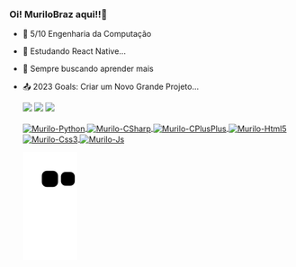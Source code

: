 ### Oi! MuriloBraz aqui!!👋 

- 📌 5/10 Engenharia da Computação
- 🌱 Estudando React Native...
- 👀 Sempre buscando aprender mais
- :outbox_tray: 2023 Goals: Criar um Novo Grande Projeto...

  <div> 
  <a href="https://instagram.com/murilo_br4z" target="_blank"><img src="https://img.shields.io/badge/-Instagram-%23E4405F?style=for-the-badge&logo=instagram&logoColor=white" target="_blank"></a>
  <a href = "mailto:murilobraz44@gmail.com"><img src="https://img.shields.io/badge/-Gmail-%23333?style=for-the-badge&logo=gmail&logoColor=white" target="_blank"></a>
   <a href = "https://www.linkedin.com/in/murilo-braz-9a8635174/"><img src="https://img.shields.io/badge/LinkedIn-0077B5?style=for-the-badge&logo=linkedin&logoColor=white" target="_blank"></a>

    
  <div style="display: inline_block"><br>
  <a href = "https://github.com/MURILOBRAZ"><img align="center" alt="Murilo-Python" height="30" width="40" src="https://cdn.jsdelivr.net/gh/devicons/devicon/icons/python/python-original.svg"/>
  <a href = "https://github.com/MURILOBRAZ"><img align="center" alt="Murilo-CSharp" height="30" width="40" src="https://cdn.jsdelivr.net/gh/devicons/devicon/icons/csharp/csharp-original.svg" />  
  <a href = "https://github.com/MURILOBRAZ"><img align="center" alt="Murilo-CPlusPlus" height="30" width="40" src="https://cdn.jsdelivr.net/gh/devicons/devicon/icons/cplusplus/cplusplus-original.svg" />
  <a href = "https://github.com/MURILOBRAZ"><img align="center" alt="Murilo-Html5" height="30" width="40" src="https://cdn.jsdelivr.net/gh/devicons/devicon/icons/html5/html5-original.svg" />
  <a href = "https://github.com/MURILOBRAZ"><img align="center" alt="Murilo-Css3" height="30" width="40" src="https://cdn.jsdelivr.net/gh/devicons/devicon/icons/css3/css3-original.svg" />
  <a href = "https://github.com/MURILOBRAZ"><img align="center" alt="Murilo-Js" height="30" width="40" src="https://cdn.jsdelivr.net/gh/devicons/devicon/icons/javascript/javascript-original.svg" />
  
  ![Snake animation](https://github.com/MURILOBRAZ/MURILOBRAZ/blob/output/github-contribution-grid-snake.svg)
 
</div>

